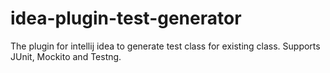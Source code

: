 # idea-plugin-test-generator
The plugin for intellij idea to generate test class for existing class. Supports JUnit, Mockito and Testng. 
